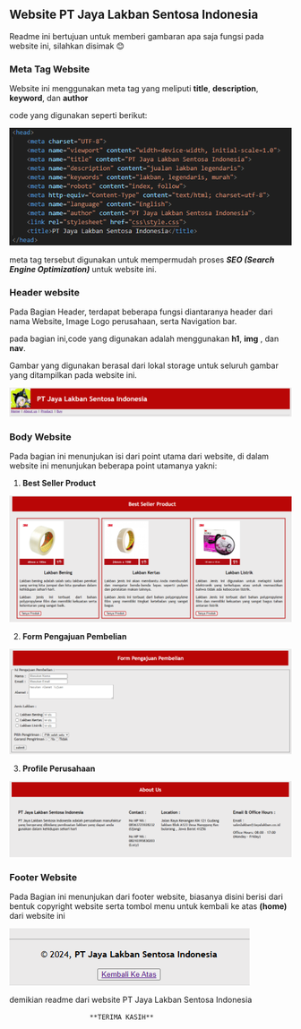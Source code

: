 ## Website PT Jaya Lakban Sentosa Indonesia

Readme ini bertujuan untuk memberi gambaran apa saja fungsi pada website ini, silahkan disimak 😊

### Meta Tag Website

Website ini menggunakan meta tag yang meliputi **title**, **description**, **keyword**, dan **author**

code yang digunakan seperti berikut:

![Meta Tag](asset\CodeMetaTag.PNG)

meta tag tersebut digunakan untuk mempermudah proses ***SEO (Search Engine Optimization)*** untuk website ini.

### Header website

Pada Bagian Header, terdapat beberapa fungsi diantaranya header dari nama Website, Image Logo perusahaan, serta Navigation bar.

pada bagian ini,code yang digunakan adalah menggunakan **h1**, **img** , dan **nav**.

Gambar yang digunakan berasal dari lokal storage untuk seluruh gambar yang ditampilkan pada website ini.

![header](asset\HeaderWebsite.PNG)

### Body Website

Pada bagian ini menunjukan isi dari point utama dari website, di dalam website ini menunjukan beberapa point utamanya yakni:

1. **Best Seller Product**

![bestseller](asset\Bestseller.PNG)

2. **Form Pengajuan Pembelian**

![form](asset\Formpembelian.PNG)

3. **Profile Perusahaan**

![profile](asset\profile.PNG)

### Footer Website

Pada Bagian ini menunjukan dari footer website, biasanya disini berisi dari bentuk copyright website serta tombol menu untuk kembali ke atas **(home)** dari website ini

![footer](asset\footer.PNG)

demikian readme dari website PT Jaya Lakban Sentosa Indonesia

                        **TERIMA KASIH**



